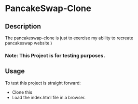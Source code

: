 # PancakeSwap-Clone

## Description
The pancakeswap-clone is just to exercise my ability to recreate pancakeswap website.\
### Note: This Project is for testing purposes.

## Usage

To test this project is straight forward:
- Clone this
- Load the index.html file in a browser. 